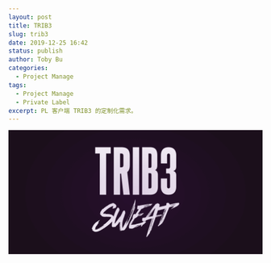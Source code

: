 ```yaml
---
layout: post
title: TRIB3
slug: trib3
date: 2019-12-25 16:42
status: publish
author: Toby Bu
categories:
  - Project Manage
tags:
  - Project Manage
  - Private Label
excerpt: PL 客户端 TRIB3 的定制化需求。
---
```


![TRIB3](./assets/trib3-500.png)
